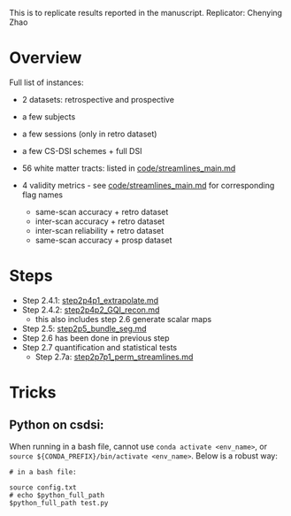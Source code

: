 This is to replicate results reported in the manuscript.
Replicator: Chenying Zhao

<!--- # Current problems to fix: --->

# Overview
Full list of instances:
* 2 datasets: retrospective and prospective
* a few subjects
* a few sessions (only in retro dataset)
* a few CS-DSI schemes + full DSI
* 56 white matter tracts: listed in [code/streamlines_main.md](code/streamlines_main.md)

* 4 validity metrics - see [code/streamlines_main.md](code/streamlines_main.md) for corresponding flag names
    * same-scan accuracy + retro dataset 
    * inter-scan accuracy + retro dataset 
    * inter-scan reliability + retro dataset 
    * same-scan accuracy + prosp dataset


# Steps
- Step 2.4.1: [step2p4p1_extrapolate.md](step2p4p1_extrapolate.md)
- Step 2.4.2: [step2p4p2_GQI_recon.md](step2p4p2_GQI_recon.md)
    - this also includes step 2.6 generate scalar maps
- Step 2.5: [step2p5_bundle_seg.md](step2p5_bundle_seg.md)
- Step 2.6 has been done in previous step
- Step 2.7 quantification and statistical tests
    - Step 2.7a: [step2p7p1_perm_streamlines.md](step2p7p1_perm_streamlines.md)

# Tricks
## Python on csdsi:
When running in a bash file, cannot use `conda activate <env_name>`, or `source ${CONDA_PREFIX}/bin/activate <env_name>`. Below is a robust way:

```
# in a bash file:

source config.txt
# echo $python_full_path
$python_full_path test.py
```
